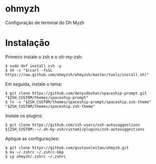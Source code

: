 # ohmyzh

Configuração de terminal do Oh Myzh

# Instalação

Primeiro instale o zsh e o oh-my-zsh:

```shell
$ sudo dnf install zsh -y
$ sh -c "$(curl -fsSL https://raw.github.com/ohmyzsh/ohmyzsh/master/tools/install.sh)"
```

Em seguida, instale o tema:

```shell
$ git clone https://github.com/denysdovhan/spaceship-prompt.git "$ZSH_CUSTOM/themes/spaceship-prompt"
$ ln -s "$ZSH_CUSTOM/themes/spaceship-prompt/spaceship.zsh-theme" "$ZSH_CUSTOM/themes/spaceship.zsh-theme"
```

Instale os plugins:

```shell
$ git clone https://github.com/zsh-users/zsh-autosuggestions ${ZSH_CUSTOM:-~/.oh-my-zsh/custom}/plugins/zsh-autosuggestions
```

Aplique as configurações:

```shell
$ git clone https://github.com/gustavoleitao/ohmyzh.git
$ mv ~/.zshrc ~/.zshrc-bkp
$ cp ohmyzh/.zshrc ~/.zshrc
```
